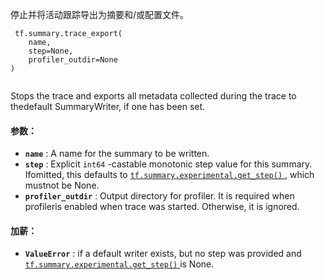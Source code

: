 停止并将活动跟踪导出为摘要和/或配置文件。

```
 tf.summary.trace_export(
    name,
    step=None,
    profiler_outdir=None
)
 
```

Stops the trace and exports all metadata collected during the trace to thedefault SummaryWriter, if one has been set.

#### 参数：
- **`name`** : A name for the summary to be written.
- **`step`** : Explicit  `int64` -castable monotonic step value for this summary. Ifomitted, this defaults to [ `tf.summary.experimental.get_step()` ](https://tensorflow.google.cn/api_docs/python/tf/summary/experimental/get_step), which mustnot be None.
- **`profiler_outdir`** : Output directory for profiler. It is required when profileris enabled when trace was started. Otherwise, it is ignored.


#### 加薪：
- **`ValueError`** : if a default writer exists, but no step was provided and[ `tf.summary.experimental.get_step()` ](https://tensorflow.google.cn/api_docs/python/tf/summary/experimental/get_step) is None.
